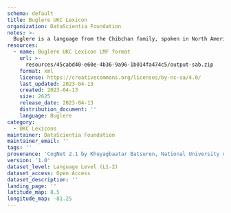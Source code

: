 ```yaml
---
schema: default
title: Buglere UKC Lexicon
organization: DataScientia Foundation
notes: >-
  Buglere is a language from the Chibchan family, spoken in North America. The UKC Lexicon of Buglere is represented as a lexico-semantic network. It consists of words, word senses, synsets, as well as sense-level and synset-level relationships.
resources:
  - name: Buglere UKC Lexicon LMF format
    url: >-
      resources/45cabd40-e60e-4b36-9a96-1b014fa474c5/output-sab.zip
    format: xml
    license: https://creativecommons.org/licenses/by-nc-sa/4.0/
    last_updated: 2023-04-13
    created: 2023-04-13
    size: 2625
    release_date: 2023-04-13
    distribution_document: ''
    language: Buglere
category:
  - UKC Lexicons
maintainer: DataScientia Foundation
maintainer_email: ''
tags: ''
provenance: 'CogNet 2.1 by Khuyagbaatar Batsuren, National University of Mongolia (http://cognet.ukc.disi.unitn.it); Native Languages of the Americas 2021.11. by Laura Redish and Orrin Lewis (http://www.native-languages.org); Princeton WordNet 2.1 by Princeton University (https://wordnet.princeton.edu)'
version: '1.0'
dataset_level: Language Level (L1-2)
dataset_access: Open Access
dataset_description: ''
landing_page: ''
latitude_map: 8.5
longitude_map: -81.25
---
```

